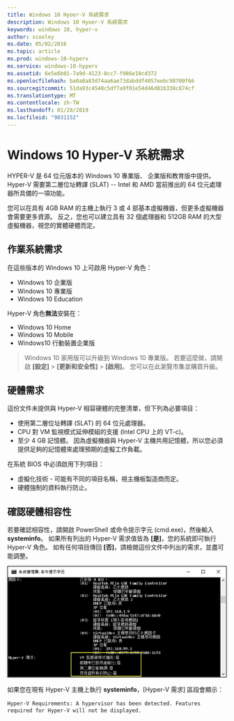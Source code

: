 ```yaml
---
title: Windows 10 Hyoer-V 系統需求
description: Windows 10 Hyoer-V 系統需求
keywords: windows 10, hyper-v
author: scooley
ms.date: 05/02/2016
ms.topic: article
ms.prod: windows-10-hyperv
ms.service: windows-10-hyperv
ms.assetid: 6e5e6b01-7a9d-4123-8cc7-f986e10cd372
ms.openlocfilehash: ba0a0a83d74aa6ae73dabddf4057eebc98700f66
ms.sourcegitcommit: 51da93c4548c5df7a9f01e54d46d81b338c874cf
ms.translationtype: MT
ms.contentlocale: zh-TW
ms.lasthandoff: 01/28/2019
ms.locfileid: "9031152"
---
```

# <a name="windows-10-hyper-v-system-requirements"></a>Windows 10 Hyper-V 系統需求

HYPER-V 是 64 位元版本的 Windows 10 專業版、 企業版和教育版中提供。 Hyper-V 需要第二層位址轉譯 (SLAT) -- Intel 和 AMD 當前推出的 64 位元處理器所具備的一項功能。

您可以在具有 4GB RAM 的主機上執行 3 或 4 部基本虛擬機器，但更多虛擬機器會需要更多資源。 反之，您也可以建立具有 32 個處理器和 512GB RAM 的大型虛擬機器，視您的實體硬體而定。

## <a name="operating-system-requirements"></a>作業系統需求

在這些版本的 Windows 10 上可啟用 Hyper-V 角色：

- Windows 10 企業版
- Windows 10 專業版
- Windows 10 Education

Hyper-V 角色**無法**安裝在：

- Windows 10 Home
- Windows 10 Mobile
- Windows10 行動裝置企業版

>Windows 10 家用版可以升級到 Windows 10 專業版。 若要這麼做，請開啟 **\[設定\]** > **\[更新和安全性\]** > **\[啟用\]**。 您可以在此瀏覽市集並購買升級。

## <a name="hardware-requirements"></a>硬體需求

這份文件未提供與 Hyper-V 相容硬體的完整清單，但下列為必要項目：
    
- 使用第二層位址轉譯 (SLAT) 的 64 位元處理器。
- CPU 對 VM 監視模式延伸模組的支援 (Intel CPU 上的 VT-c)。
- 至少 4 GB 記憶體。 因為虛擬機器與 Hyper-V 主機共用記憶體，所以您必須提供足夠的記憶體來處理預期的虛擬工作負載。

在系統 BIOS 中必須啟用下列項目：
- 虛擬化技術 - 可能有不同的項目名稱，視主機板製造商而定。
- 硬體強制的資料執行防止。

## <a name="verify-hardware-compatibility"></a>確認硬體相容性

若要確認相容性，請開啟 PowerShell 或命令提示字元 (cmd.exe)，然後輸入 **systeminfo**。 如果所有列出的 Hyper-V 需求值皆為 **\[是\]**，您的系統即可執行 Hyper-V 角色。 如有任何項目傳回 **\[否\]**，請檢閱這份文件中列出的需求，並盡可能調整。

![](media/SystemInfo-upd.png)

如果您在現有 Hyper-V 主機上執行 **systeminfo**，\[Hyper-V 需求\] 區段會顯示：

```
Hyper-V Requirements: A hypervisor has been detected. Features required for Hyper-V will not be displayed.
```
